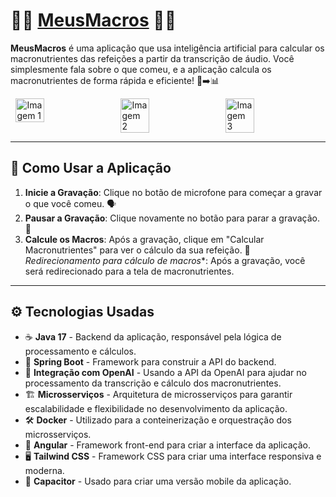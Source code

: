 # 🍇🥑 **<a href="https://meusmacros.vercel.app/login">MeusMacros<a/>** 🍔🍗

**MeusMacros** é uma aplicação que usa inteligência artificial para calcular os macronutrientes das refeições a partir da transcrição de áudio. Você simplesmente fala sobre o que comeu, e a aplicação calcula os macronutrientes de forma rápida e eficiente! 💬➡️📊

<div style="display: flex; justify-content: space-around;">
  <img src="https://github.com/user-attachments/assets/9d5ddee3-a1c4-4c80-8441-1ec5e584bedb" alt="Imagem 1" width="30%">
  <img src="https://github.com/user-attachments/assets/2579a70d-65ba-4cda-98c1-2f91a699b0ed" alt="Imagem 2" width="30%">
  <img src="https://github.com/user-attachments/assets/03a4e0b9-b57e-46b2-809f-8053eb5b2c75" alt="Imagem 3" width="30%">
</div>

---

## 📱 **Como Usar a Aplicação**

1. **Inicie a Gravação**: Clique no botão de microfone para começar a gravar o que você comeu. 🗣️
2. **Pausar a Gravação**: Clique novamente no botão para parar a gravação. 📜
3. **Calcule os Macros**: Após a gravação, clique em "Calcular Macronutrientes" para ver o cálculo da sua refeição. 🍴
*Redirecionamento para cálculo de macros**: Após a gravação, você será redirecionado para a tela de macronutrientes.

---

## ⚙️ **Tecnologias Usadas**

- ☕ **Java 17** - Backend da aplicação, responsável pela lógica de processamento e cálculos.
- 🔧 **Spring Boot** - Framework para construir a API do backend.
- 🤖 **Integração com OpenAI** - Usando a API da OpenAI para ajudar no processamento da transcrição e cálculo dos macronutrientes.
- 🏗️ **Microsserviços** - Arquitetura de microsserviços para garantir escalabilidade e flexibilidade no desenvolvimento da aplicação.
- 🛠️ **Docker** - Utilizado para a conteinerização e orquestração dos microsserviços.
- 🧠 **Angular** - Framework front-end para criar a interface da aplicação.
- 🖥️ **Tailwind CSS** - Framework CSS para criar uma interface responsiva e moderna.
- 📱 **Capacitor** - Usado para criar uma versão mobile da aplicação.


